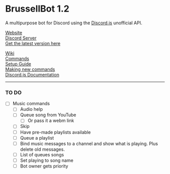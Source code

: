 # BrussellBot 1.2

A multipurpose bot for Discord using the [Discord.js](https://github.com/hydrabolt/discord.js/) unofficial API.

[Website](http://brussell98.github.io/BrussellBot)   
[Discord Server](https://discord.gg/0kvLlwb7slG3XCCQ)   
[Get the latest version here](https://github.com/brussell98/BrussellBot/releases/latest)

[Wiki](https://github.com/brussell98/BrussellBot/wiki)   
[Commands](https://github.com/brussell98/BrussellBot/wiki/Commands)   
[Setup Guide](https://github.com/brussell98/BrussellBot/wiki/Setup-Guide)   
[Making new commands](https://github.com/brussell98/BrussellBot/wiki/New-Command-Guide)   
[Discord.js Documentation](http://discordjs.readthedocs.org/en/latest/)

---

### TO DO

- [ ] Music commands
	- [ ] Audio help
	- [ ] Queue song from YouTube
		- [ ] Or pass it a webm link
	- [ ] Skip
	- [ ] Have pre-made playlists available
	- [ ] Queue a playlist
	- [ ] Bind music messages to a channel and show what is playing. Plus delete old messages.
	- [ ] List of queues songs
	- [ ] Set playing to song name
	- [ ] Bot owner gets priority
